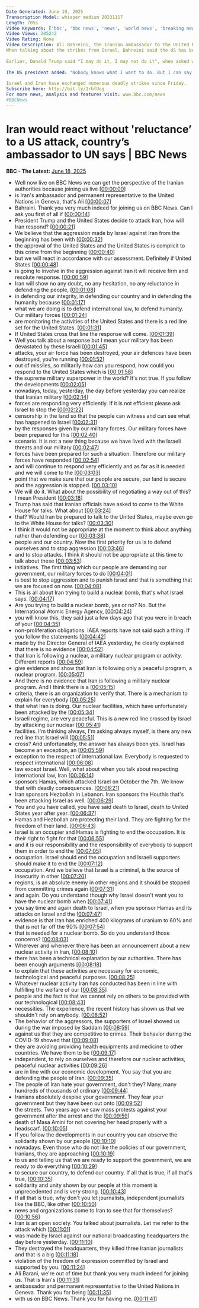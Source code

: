 ```yaml
---
Date Generated: June 19, 2025
Transcription Model: whisper medium 20231117
Length: 705s
Video Keywords: ['bbc', 'bbc news', 'news', 'world news', 'breaking news', 'us news', 'world', 'america', 'usa', 'usa news', 'india news']
Video Views: 205242
Video Rating: None
Video Description: Ali Bahreini, the Iranian ambassador to the United Nations, has said Iran would react without "reluctance" if the US do decide to attack.
When talking about the strikes from Israel, Bahreini said the US has been “complicit in this crime from the beginning”.
 
Earlier, Donald Trump said "I may do it, I may not do it", when asked whether the US would join Israeli strikes on Iran.
 
The US president added: "Nobody knows what I want to do. But I can say this: Iran's got a lot of trouble and wants to negotiate".
 
Israel and Iran have exchanged numerous deadly strikes since Friday. 
Subscribe here: http://bit.ly/1rbfUog
For more news, analysis and features visit: www.bbc.com/news 
#BBCNews
---
```


# Iran would react without 'reluctance’ to a US attack, country’s ambassador to UN says | BBC News
**BBC - The Latest:** [June 18, 2025](https://www.youtube.com/watch?v=h4HTfNirAy4)
*  Well now live on BBC News we can get the perspective of the Iranian authorities because joining us live [[00:00:00](https://www.youtube.com/watch?v=h4HTfNirAy4&t=0.0s)]
*  is Iran's ambassador and permanent representative to the United Nations in Geneva, that's Ali [[00:00:07](https://www.youtube.com/watch?v=h4HTfNirAy4&t=7.28s)]
*  Bahraini. Thank you very much indeed for joining us on BBC News. Can I ask you first of all if [[00:00:14](https://www.youtube.com/watch?v=h4HTfNirAy4&t=14.32s)]
*  President Trump and the United States decide to attack Iran, how will Iran respond? [[00:00:21](https://www.youtube.com/watch?v=h4HTfNirAy4&t=21.52s)]
*  We believe that the aggression made by Israel against Iran from the beginning has been with [[00:00:32](https://www.youtube.com/watch?v=h4HTfNirAy4&t=32.4s)]
*  the approval of the United States and the United States is complicit to this crime from the beginning [[00:00:40](https://www.youtube.com/watch?v=h4HTfNirAy4&t=40.32s)]
*  but we will react in accordance with our assessment. Definitely if United States [[00:00:48](https://www.youtube.com/watch?v=h4HTfNirAy4&t=48.32s)]
*  is going to involve in the aggression against Iran it will receive firm and resolute response. [[00:00:59](https://www.youtube.com/watch?v=h4HTfNirAy4&t=59.76s)]
*  Iran will show no any doubt, no any hesitation, no any reluctance in defending the people, [[00:01:08](https://www.youtube.com/watch?v=h4HTfNirAy4&t=68.4s)]
*  in defending our integrity, in defending our country and in defending the humanity because [[00:01:17](https://www.youtube.com/watch?v=h4HTfNirAy4&t=77.28s)]
*  what we are doing is to defend international law, to defend humanity. Our military forces [[00:01:24](https://www.youtube.com/watch?v=h4HTfNirAy4&t=84.08000000000001s)]
*  are monitoring the activities of the United States and there is a red line set for the United States. [[00:01:31](https://www.youtube.com/watch?v=h4HTfNirAy4&t=91.36000000000001s)]
*  If United States cross that line the response will come. [[00:01:39](https://www.youtube.com/watch?v=h4HTfNirAy4&t=99.92s)]
*  Well you talk about a response but I mean your military has been devastated by these Israeli [[00:01:45](https://www.youtube.com/watch?v=h4HTfNirAy4&t=105.2s)]
*  attacks, your air force has been destroyed, your air defences have been destroyed, you're running [[00:01:52](https://www.youtube.com/watch?v=h4HTfNirAy4&t=112.4s)]
*  out of missiles, so militarily how can you respond, how could you respond to the United States which is [[00:01:58](https://www.youtube.com/watch?v=h4HTfNirAy4&t=118.16s)]
*  the supreme military superpower in the world? It's not true. If you follow the developments [[00:02:05](https://www.youtube.com/watch?v=h4HTfNirAy4&t=125.04s)]
*  nowadays, today, yesterday, the day before yesterday you can realize that Iranian military [[00:02:14](https://www.youtube.com/watch?v=h4HTfNirAy4&t=134.4s)]
*  forces are responding very efficiently. If it is not efficient please ask Israel to stop the [[00:02:22](https://www.youtube.com/watch?v=h4HTfNirAy4&t=142.4s)]
*  censorship in the land so that the people can witness and can see what has happened to Israel [[00:02:31](https://www.youtube.com/watch?v=h4HTfNirAy4&t=151.52s)]
*  by the responses given by our military forces. Our military forces have been prepared for this [[00:02:40](https://www.youtube.com/watch?v=h4HTfNirAy4&t=160.96s)]
*  scenario. It is not a new thing because we have lived with the Israeli threats and our military [[00:02:47](https://www.youtube.com/watch?v=h4HTfNirAy4&t=167.68s)]
*  forces have been prepared for such a situation. Therefore our military forces have responded [[00:02:54](https://www.youtube.com/watch?v=h4HTfNirAy4&t=174.8s)]
*  and will continue to respond very efficiently and as far as it is needed and we will come to the [[00:03:03](https://www.youtube.com/watch?v=h4HTfNirAy4&t=183.36s)]
*  point that we make sure that our people are secure, our land is secure and the aggression is stopped. [[00:03:10](https://www.youtube.com/watch?v=h4HTfNirAy4&t=190.8s)]
*  We will do it. What about the possibility of negotiating a way out of this? I mean President [[00:03:18](https://www.youtube.com/watch?v=h4HTfNirAy4&t=198.56s)]
*  Trump has said that Iranian officials have asked to come to the White House for talks. What about [[00:03:24](https://www.youtube.com/watch?v=h4HTfNirAy4&t=204.56s)]
*  that? Would Iran be prepared to talk to the United States, maybe even go to the White House for talks? [[00:03:30](https://www.youtube.com/watch?v=h4HTfNirAy4&t=210.88s)]
*  I think it would not be appropriate at the moment to think about anything rather than defending our [[00:03:38](https://www.youtube.com/watch?v=h4HTfNirAy4&t=218.24s)]
*  people and our country. Now the first priority for us is to defend ourselves and to stop aggression [[00:03:46](https://www.youtube.com/watch?v=h4HTfNirAy4&t=226.08s)]
*  and to stop attacks. I think it should not be appropriate at this time to talk about these [[00:03:53](https://www.youtube.com/watch?v=h4HTfNirAy4&t=233.04000000000002s)]
*  initiatives. The first thing which our people are demanding our government, our military forces to do [[00:04:01](https://www.youtube.com/watch?v=h4HTfNirAy4&t=241.52s)]
*  is best to stop aggression and to punish Israel and that is something that we are focused on now. [[00:04:08](https://www.youtube.com/watch?v=h4HTfNirAy4&t=248.56s)]
*  This is all about Iran trying to build a nuclear bomb, that's what Israel says. [[00:04:17](https://www.youtube.com/watch?v=h4HTfNirAy4&t=257.03999999999996s)]
*  Are you trying to build a nuclear bomb, yes or no? No. But the International Atomic Energy Agency, [[00:04:24](https://www.youtube.com/watch?v=h4HTfNirAy4&t=264.56s)]
*  you will know this, they said just a few days ago that you were in breach of your [[00:04:35](https://www.youtube.com/watch?v=h4HTfNirAy4&t=275.12s)]
*  non-proliferation obligations. IAEA reports have not said such a thing. If you follow the statements [[00:04:42](https://www.youtube.com/watch?v=h4HTfNirAy4&t=282.8s)]
*  made by the Director General of IAEA yesterday, he clearly explained that there is no evidence [[00:04:52](https://www.youtube.com/watch?v=h4HTfNirAy4&t=292.4s)]
*  that Iran is following a nuclear, a military nuclear program or activity. Different reports [[00:04:59](https://www.youtube.com/watch?v=h4HTfNirAy4&t=299.36s)]
*  give evidence and show that Iran is following only a peaceful program, a nuclear program. [[00:05:07](https://www.youtube.com/watch?v=h4HTfNirAy4&t=307.04s)]
*  And there is no evidence that Iran is following a military nuclear program. And I think there is a [[00:05:15](https://www.youtube.com/watch?v=h4HTfNirAy4&t=315.20000000000005s)]
*  criteria, there is an organization to verify that. There is a mechanism to explain for everybody [[00:05:25](https://www.youtube.com/watch?v=h4HTfNirAy4&t=325.52000000000004s)]
*  that what Iran is doing. Our nuclear facilities, which have unfortunately been attacked by the [[00:05:34](https://www.youtube.com/watch?v=h4HTfNirAy4&t=334.15999999999997s)]
*  Israeli regime, are very peaceful. This is a new red line crossed by Israel by attacking our nuclear [[00:05:41](https://www.youtube.com/watch?v=h4HTfNirAy4&t=341.28s)]
*  facilities. I'm thinking always, I'm asking always myself, is there any new red line that Israel will [[00:05:51](https://www.youtube.com/watch?v=h4HTfNirAy4&t=351.52s)]
*  cross? And unfortunately, the answer has always been yes. Israel has become an exception, an [[00:05:59](https://www.youtube.com/watch?v=h4HTfNirAy4&t=359.92s)]
*  exception to the respect of international law. Everybody is requested to respect international [[00:06:08](https://www.youtube.com/watch?v=h4HTfNirAy4&t=368.72s)]
*  law except Israel. Well, what about when you talk about respecting international law, Iran [[00:06:14](https://www.youtube.com/watch?v=h4HTfNirAy4&t=374.96000000000004s)]
*  sponsors Hamas, which attacked Israel on October the 7th. We know that with deadly consequences. [[00:06:21](https://www.youtube.com/watch?v=h4HTfNirAy4&t=381.76s)]
*  Iran sponsors Hezbollah in Lebanon. Iran sponsors the Houthis that's been attacking Israel as well. [[00:06:29](https://www.youtube.com/watch?v=h4HTfNirAy4&t=389.12s)]
*  You and you have called, you have said death to Israel, death to United States year after year. [[00:06:37](https://www.youtube.com/watch?v=h4HTfNirAy4&t=397.36s)]
*  Hamas and Hezbollah are protecting their land. They are fighting for the freedom of their land. [[00:06:43](https://www.youtube.com/watch?v=h4HTfNirAy4&t=403.92s)]
*  Israel is an occupier and Hamas is fighting to end the occupation. It is their right to fight for that [[00:06:55](https://www.youtube.com/watch?v=h4HTfNirAy4&t=415.92s)]
*  and it is our responsibility and the responsibility of everybody to support them in order to end the [[00:07:05](https://www.youtube.com/watch?v=h4HTfNirAy4&t=425.12s)]
*  occupation. Israel should end the occupation and Israeli supporters should make it to end the [[00:07:12](https://www.youtube.com/watch?v=h4HTfNirAy4&t=432.64s)]
*  occupation. And we believe that Israel is a criminal, is the source of insecurity in other [[00:07:20](https://www.youtube.com/watch?v=h4HTfNirAy4&t=440.56s)]
*  regions, is an absolute enemy in other regions and it should be stopped from committing crimes again [[00:07:31](https://www.youtube.com/watch?v=h4HTfNirAy4&t=451.28s)]
*  and again. Do you understand though why Israel doesn't want you to have the nuclear bomb when [[00:07:41](https://www.youtube.com/watch?v=h4HTfNirAy4&t=461.2s)]
*  you say time and again death to Israel, when you sponsor Hamas and its attacks on Israel and the [[00:07:47](https://www.youtube.com/watch?v=h4HTfNirAy4&t=467.36s)]
*  evidence is that Iran has enriched 400 kilograms of uranium to 60% and that is not far off the 90% [[00:07:54](https://www.youtube.com/watch?v=h4HTfNirAy4&t=474.8s)]
*  that is needed for a nuclear bomb. So do you understand those concerns? [[00:08:03](https://www.youtube.com/watch?v=h4HTfNirAy4&t=483.84s)]
*  Wherever and whenever there has been an announcement about a new nuclear activity in Iran, [[00:08:10](https://www.youtube.com/watch?v=h4HTfNirAy4&t=490.15999999999997s)]
*  there has been a technical explanation by our authorities. There has been enough arguments [[00:08:18](https://www.youtube.com/watch?v=h4HTfNirAy4&t=498.79999999999995s)]
*  to explain that these activities are necessary for economic, technological and peaceful purposes. [[00:08:25](https://www.youtube.com/watch?v=h4HTfNirAy4&t=505.36s)]
*  Whatever nuclear activity Iran has conducted has been in line with fulfilling the welfare of our [[00:08:35](https://www.youtube.com/watch?v=h4HTfNirAy4&t=515.04s)]
*  people and the fact is that we cannot rely on others to be provided with our technological [[00:08:43](https://www.youtube.com/watch?v=h4HTfNirAy4&t=523.92s)]
*  necessities. The experience, the recent history has shown us that we shouldn't rely on anybody. [[00:08:52](https://www.youtube.com/watch?v=h4HTfNirAy4&t=532.56s)]
*  The behavior of the aggressors, the supporters of Israel showed us during the war imposed by Saddam [[00:08:59](https://www.youtube.com/watch?v=h4HTfNirAy4&t=539.52s)]
*  against us that they are competitive to crimes. Their behavior during the COVID-19 showed that [[00:09:08](https://www.youtube.com/watch?v=h4HTfNirAy4&t=548.88s)]
*  they are avoiding providing health equipments and medicine to other countries. We have them to be [[00:09:17](https://www.youtube.com/watch?v=h4HTfNirAy4&t=557.44s)]
*  independent, to rely on ourselves and therefore our nuclear activities, peaceful nuclear activities [[00:09:26](https://www.youtube.com/watch?v=h4HTfNirAy4&t=566.8800000000001s)]
*  are in line with our economic development. You say that you are defending the people of Iran. [[00:09:35](https://www.youtube.com/watch?v=h4HTfNirAy4&t=575.6s)]
*  The people of Iran hate your government, don't they? Many, many hundreds of thousands of ordinary [[00:09:44](https://www.youtube.com/watch?v=h4HTfNirAy4&t=584.96s)]
*  Iranians absolutely despise your government. They fear your government but they have been out onto [[00:09:52](https://www.youtube.com/watch?v=h4HTfNirAy4&t=592.1600000000001s)]
*  the streets. Two years ago we saw mass protests against your government after the arrest and the [[00:09:59](https://www.youtube.com/watch?v=h4HTfNirAy4&t=599.0400000000001s)]
*  death of Masa Amini for not covering her head properly with a headscarf. [[00:10:05](https://www.youtube.com/watch?v=h4HTfNirAy4&t=605.9200000000001s)]
*  If you follow the developments in our country you can observe the solidarity shown by our people [[00:10:10](https://www.youtube.com/watch?v=h4HTfNirAy4&t=610.4s)]
*  nowadays. Even those who do not like the policies of our government, Iranians, they are approaching [[00:10:19](https://www.youtube.com/watch?v=h4HTfNirAy4&t=619.84s)]
*  to us and telling us that we are ready to support the government, we are ready to do everything [[00:10:29](https://www.youtube.com/watch?v=h4HTfNirAy4&t=629.12s)]
*  to secure our country, to defend our country. If all that is true, if all that's true, [[00:10:35](https://www.youtube.com/watch?v=h4HTfNirAy4&t=635.44s)]
*  solidarity and unity shown by our people at this moment is unprecedented and is very strong. [[00:10:43](https://www.youtube.com/watch?v=h4HTfNirAy4&t=643.2800000000001s)]
*  If all that is true, why don't you let journalists, independent journalists like the BBC, like other [[00:10:50](https://www.youtube.com/watch?v=h4HTfNirAy4&t=650.08s)]
*  news and organizations come to Iran to see that for themselves? [[00:10:56](https://www.youtube.com/watch?v=h4HTfNirAy4&t=656.1600000000001s)]
*  Iran is an open society. You talked about journalists. Let me refer to the attack which [[00:11:01](https://www.youtube.com/watch?v=h4HTfNirAy4&t=661.04s)]
*  was made by Israel against our national broadcasting headquarters the day before yesterday. [[00:11:10](https://www.youtube.com/watch?v=h4HTfNirAy4&t=670.48s)]
*  They destroyed the headquarters, they killed three Iranian journalists and that is a big [[00:11:18](https://www.youtube.com/watch?v=h4HTfNirAy4&t=678.0799999999999s)]
*  violation of the freedom of expression committed by Israel and supported by you. [[00:11:24](https://www.youtube.com/watch?v=h4HTfNirAy4&t=684.24s)]
*  Ali Barani, we're out of time but thank you very much indeed for joining us. That is Iran's [[00:11:31](https://www.youtube.com/watch?v=h4HTfNirAy4&t=691.04s)]
*  ambassador and permanent representative to the United Nations in Geneva. Thank you for being [[00:11:35](https://www.youtube.com/watch?v=h4HTfNirAy4&t=695.52s)]
*  with us on BBC News. Thank you for having me. [[00:11:41](https://www.youtube.com/watch?v=h4HTfNirAy4&t=701.28s)]
